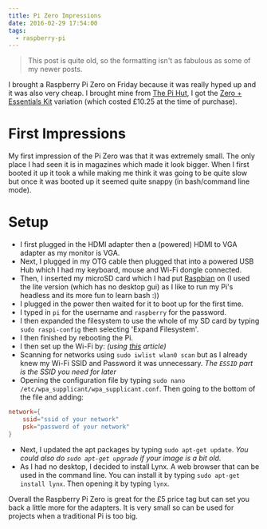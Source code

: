 ```yaml
---
title: Pi Zero Impressions
date: 2016-02-29 17:54:00
tags:
  - raspberry-pi
---
```

> This post is quite old, so the formatting isn't as fabulous as some of my newer posts.

I brought a Raspberry Pi Zero on Friday because it was really hyped up and it was also very cheap. I brought mine from [The Pi Hut](http://thepihut.com/), I got the [Zero + Essentials Kit](http://thepihut.com/collections/raspberry-pi-zero/products/raspberry-pi-zero?variant=14062725188) variation (which costed £10.25 at the time of purchase).

# First Impressions
My first impression of the Pi Zero was that it was extremely small. The only place I had seen it is in magazines which made it look bigger. When I first booted it up it took a while making me think it was going to be quite slow but once it was booted up it seemed quite snappy (in bash/command line mode).

# Setup
* I first plugged in the HDMI adapter then a (powered) HDMI to VGA adapter as my monitor is VGA.
* Next, I plugged in my OTG cable then plugged that into a powered USB Hub which I had my keyboard, mouse and Wi-Fi dongle connected.
* Then, I inserted my microSD card which I had put [Raspbian](https://www.raspberrypi.org/downloads/raspbian/) on (I used the lite version (which has no desktop gui) as I like to run my Pi's headless and its more fun to learn bash :))
* I plugged in the power then waited for it to boot up for the first time.
* I typed in `pi` for the username and `raspberry` for the password.
* I then expanded the filesystem to use the whole of my SD card by typing `sudo raspi-config` then selecting 'Expand Filesystem'.
* I then finished by rebooting the Pi.
* I then set up the Wi-Fi by: *(using [this](https://www.raspberrypi.org/documentation/configuration/wireless/wireless-cli.md) article)*
 * Scanning for networks using `sudo iwlist wlan0 scan` but as I already knew my Wi-Fi SSID and Password it was unnecessary. *The `ESSID` part is the SSID you need for later*
 * Opening the configuration file by typing `sudo nano /etc/wpa_supplicant/wpa_supplicant.conf`. Then going to the bottom of the file and adding:
```conf
network={
    ssid="ssid of your network"
    psk="password of your network"
}
```
* Next, I updated the apt packages by typing `sudo apt-get update`. *You could also do `sudo apt-get upgrade` if your image is a bit old.*
* As I had no desktop, I decided to install Lynx. A web browser that can be used in the command line. You can install it by typing `sudo apt-get install lynx`. Then opening it by typing `lynx`.

Overall the Raspberry Pi Zero is great for the £5 price tag but can set  you back a little more for the adapters. It is very small so can be used for projects when a traditional Pi is too big.